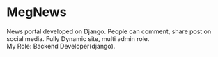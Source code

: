 # MegNews
News portal developed on Django.
People can comment, share post on social media.
Fully Dynamic site, multi admin role.  
My Role: Backend Developer(django).
